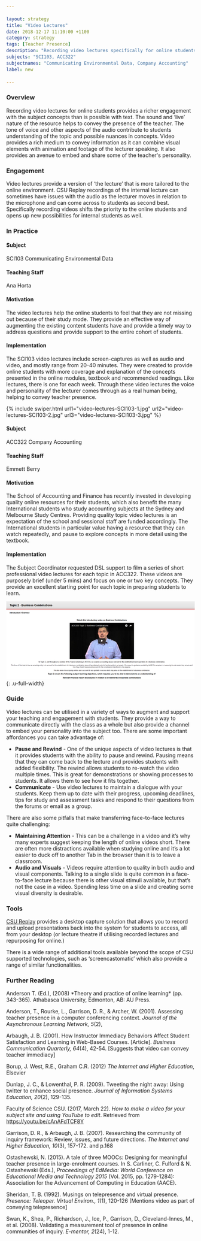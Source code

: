 ```yaml
---

layout: strategy
title: "Video Lectures"
date: 2018-12-17 11:10:00 +1100
category: strategy
tags: [Teacher Presence]
description: "Recording video lectures specifically for online students"
subjects: "SCI103, ACC322"
subjectnames: "Communicating Environmental Data, Company Accounting"
label: new

---
```


### Overview

Recording video lectures for online students provides a richer engagement with the subject concepts than is possible with text. The sound and ‘live’ nature of the resource helps to convey the presence of the teacher. The tone of voice and other aspects of the audio contribute to students understanding of the topic and possible nuances in concepts. Video provides a rich medium to convey information as it can combine visual elements with animation and footage of the lecturer speaking. It also provides an avenue to embed and share some of the teacher's personality.

### Engagement

Video lectures provide a version of ‘the lecture’ that is more tailored to the online environment. CSU Replay recordings of the internal lecture can sometimes have issues with the audio as the lecturer moves in relation to the microphone and can come across to students as second best. Specifically recording videos shifts the priority to the online students and opens up new possibilities for internal students as well.

### In Practice

<div class="u-release practice" >

<div class="practice-item">
<div class="practice-content" markdown="1">

#### Subject
SCI103 Communicating Environmental Data

#### Teaching Staff
Ana Horta

#### Motivation
The video lectures help the online students to feel that they are not missing out because of their study mode. They provide an effective way of augmenting the existing content students have and provide a timely way to address questions and provide support to the entire cohort of students.

#### Implementation
The SCI103 video lectures include screen-captures as well as audio and video, and mostly range from 20-40 minutes. They were created to provide online  students with more coverage and explanation of the concepts presented in the online modules, textbook and recommended readings. Like lectures, there is one for each week. Through these video lectures the voice and personality of the lecturer comes through as a real human being, helping to convey teacher presence.

{% include swiper.html url1="video-lectures-SCI103-1.jpg" url2="video-lectures-SCI103-2.jpg" url3="video-lectures-SCI103-3.jpg" %}

</div>
</div>

<div class="practice-item">
<div class="practice-content" markdown="1">

#### Subject
ACC322 Company Accounting

#### Teaching Staff
Emmett Berry

#### Motivation
The School of Accounting and Finance has recently invested in developing quality online resources for their students, which also benefit the many International students who study accounting subjects at the Sydney and Melbourne Study Centres. Providing quality topic video lectures is an expectation of the school and sessional staff are funded accordingly. The International students in particular value having a resource that they can watch repeatedly, and pause to explore concepts in more detail using the textbook.

#### Implementation
The Subject Coordinator requested DSL support to film a series of short professional video lectures for each topic in ACC322. These videos are purposely brief (under 5 mins) and focus on one or two key concepts. They provide an excellent starting point for each topic in preparing students to learn.

![Screenshot of Test Preview](../images/practices/video-lectures-ACC322.png){: .u-full-width}


</div>
</div>

</div>

### Guide
Video lectures can be utilised in a variety of ways to augment and support your teaching and engagement with students. They provide a way to communicate directly with the class as a whole but also provide a channel to embed your personality into the subject too. There are some important affordances you can take advantage of:

* **Pause and Rewind** -  One of the unique aspects of video lectures is that it provides students with the ability to pause and rewind. Pausing means that they can come back to the lecture and provides students with added flexibility. The rewind allows students to re-watch the video multiple times. This is great for demonstrations or showing processes to students. It allows them to see how it fits together.
* **Communicate** - Use video lectures to maintain a dialogue with your students. Keep them up to date with their progress, upcoming deadlines, tips for study and assessment tasks and respond to their questions from the forums or email as a group.

There are also some pitfalls that make transferring face-to-face lectures quite challenging:

* **Maintaining Attention** - This can be a challenge in a video and it’s why many experts suggest keeping the length of online videos short. There are often more distractions available when studying online and it’s a lot easier to duck off to another Tab in the browser than it is to leave a classroom.
* **Audio and Visuals** - Videos require attention to quality in both audio and visual components. Talking to a single slide is quite common in a face-to-face lecture because there is other visual stimuli available, but that’s not the case in a video. Spending less time on a slide and creating some visual diversity is desirable.

### Tools

[CSU Replay](https://www.csu.edu.au/division/dit/staff/training/self-help/teaching-technology-and-support) provides a desktop capture solution that allows you to record and upload presentations back into the system for students to access, all from your desktop (or lecture theatre if utilising recorded lectures and repurposing for online.)

There is a wide range of additional tools available beyond the scope of CSU supported technologies, such as ‘screencastomatic’ which also provide a range of similar functionalities.

### Further Reading

<div class="apa-ref" markdown="1">
Anderson T. (Ed.), (2008) *Theory and practice of online learning* (pp. 343-365). Athabasca University, Edmonton, AB: AU Press.

Anderson, T., Rourke, L., Garrison, D. R., & Archer, W. (2001). Assessing teacher presence in a computer conferencing context. *Journal of the Asynchronous Learning Network, 5*(2),

Arbaugh, J. B. (2001). How Instructor Immediacy Behaviors Affect Student Satisfaction and Learning in Web-Based Courses. [Article]. *Business Communication Quarterly, 64*(4), 42-54.  [Suggests that video can convey teacher immediacy]

Borup, J. West, R.E., Graham C.R. (2012) *The Internet and Higher Education*, Elsevier

Dunlap, J. C., & Lowenthal, P. R. (2009). Tweeting the night away: Using twitter to enhance social presence. *Journal of Information Systems Education, 20*(2), 129-135.

Faculty of Science CSU. (2017, March 22). *How to make a video for your subject site and using YouTube to edit*. Retrieved from https://youtu.be/cAnAFdTCF8Y

Garrison, D. R., & Arbaugh, J. B. (2007). Researching the community of inquiry framework: Review, issues, and future directions. *The Internet and Higher Education, 10*(3), 157-172.  and  p.168

Ostashewski, N. (2015). A tale of three MOOCs: Designing for meaningful teacher presence in large-enrolment courses. In S. Carliner, C. Fulford & N. Ostashewski (Eds.), *Proceedings of EdMedia: World Conference on Educational Media and Technology 2015* (Vol. 2015, pp. 1279-1284): Association for the Advancement of Computing in Education (AACE).

Sheridan, T. B. (1992). Musings on telepresence and virtual presence. *Presence: Teleoper. Virtual Environ., 1*(1), 120-126 [Mentions video as part of conveying telepresence]

Swan, K., Shea, P., Richardson, J., Ice, P., Garrison, D., Cleveland-Innes, M., et al. (2008). Validating a measurement tool of presence in online communities of inquiry. *E-mentor, 2*(24), 1-12.

</div>
